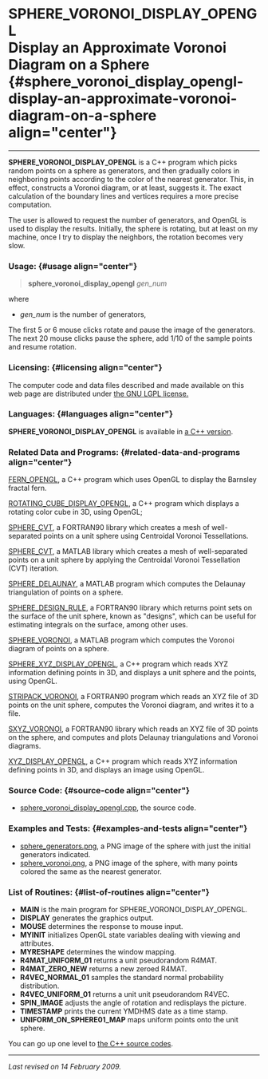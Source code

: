 SPHERE\_VORONOI\_DISPLAY\_OPENGL\
Display an Approximate Voronoi Diagram on a Sphere {#sphere_voronoi_display_opengl-display-an-approximate-voronoi-diagram-on-a-sphere align="center"}
==================================================

------------------------------------------------------------------------

**SPHERE\_VORONOI\_DISPLAY\_OPENGL** is a C++ program which picks random
points on a sphere as generators, and then gradually colors in
neighboring points according to the color of the nearest generator.
This, in effect, constructs a Voronoi diagram, or at least, suggests it.
The exact calculation of the boundary lines and vertices requires a more
precise computation.

The user is allowed to request the number of generators, and OpenGL is
used to display the results. Initially, the sphere is rotating, but at
least on my machine, once I try to display the neighbors, the rotation
becomes very slow.

### Usage: {#usage align="center"}

> **sphere\_voronoi\_display\_opengl** *gen\_num*

where

-   *gen\_num* is the number of generators,

The first 5 or 6 mouse clicks rotate and pause the image of the
generators. The next 20 mouse clicks pause the sphere, add 1/10 of the
sample points and resume rotation.

### Licensing: {#licensing align="center"}

The computer code and data files described and made available on this
web page are distributed under [the GNU LGPL
license.](../../txt/gnu_lgpl.txt)

### Languages: {#languages align="center"}

**SPHERE\_VORONOI\_DISPLAY\_OPENGL** is available in [a C++
version](../../cpp_src/sphere_voronoi_display_opengl/sphere_voronoi_display_opengl.html).

### Related Data and Programs: {#related-data-and-programs align="center"}

[FERN\_OPENGL](../../cpp_src/fern_opengl/fern_opengl.html), a C++
program which uses OpenGL to display the Barnsley fractal fern.

[ROTATING\_CUBE\_DISPLAY\_OPENGL](../../cpp_src/rotating_cube_display_opengl/rotating_cube_display_opengl.html),
a C++ program which displays a rotating color cube in 3D, using OpenGL;

[SPHERE\_CVT](../../f_src/sphere_cvt/sphere_cvt.html), a FORTRAN90
library which creates a mesh of well-separated points on a unit sphere
using Centroidal Voronoi Tessellations.

[SPHERE\_CVT](../../m_src/sphere_cvt/sphere_cvt.html), a MATLAB library
which creates a mesh of well-separated points on a unit sphere by
applying the Centroidal Voronoi Tessellation (CVT) iteration.

[SPHERE\_DELAUNAY](../../m_src/sphere_delaunay/sphere_delaunay.html), a
MATLAB program which computes the Delaunay triangulation of points on a
sphere.

[SPHERE\_DESIGN\_RULE](../../f_src/sphere_design_rule/sphere_design_rule.html),
a FORTRAN90 library which returns point sets on the surface of the unit
sphere, known as "designs", which can be useful for estimating integrals
on the surface, among other uses.

[SPHERE\_VORONOI](../../m_src/sphere_voronoi/sphere_voronoi.html), a
MATLAB program which computes the Voronoi diagram of points on a sphere.

[SPHERE\_XYZ\_DISPLAY\_OPENGL](../../cpp_src/sphere_xyz_display_opengl/sphere_xyz_display_opengl.html),
a C++ program which reads XYZ information defining points in 3D, and
displays a unit sphere and the points, using OpenGL.

[STRIPACK\_VORONOI](../../f_src/stripack_voronoi/stripack_voronoi.html),
a FORTRAN90 program which reads an XYZ file of 3D points on the unit
sphere, computes the Voronoi diagram, and writes it to a file.

[SXYZ\_VORONOI](../../f_src/sxyz_voronoi/sxyz_voronoi.html), a FORTRAN90
library which reads an XYZ file of 3D points on the sphere, and computes
and plots Delaunay triangulations and Voronoi diagrams.

[XYZ\_DISPLAY\_OPENGL](../../cpp_src/xyz_display_opengl/xyz_display_opengl.html),
a C++ program which reads XYZ information defining points in 3D, and
displays an image using OpenGL.

### Source Code: {#source-code align="center"}

-   [sphere\_voronoi\_display\_opengl.cpp](sphere_voronoi_display_opengl.cpp),
    the source code.

### Examples and Tests: {#examples-and-tests align="center"}

-   [sphere\_generators.png](sphere_generators.png), a PNG image of the
    sphere with just the initial generators indicated.
-   [sphere\_voronoi.png](sphere_voronoi.png), a PNG image of the
    sphere, with many points colored the same as the nearest generator.

### List of Routines: {#list-of-routines align="center"}

-   **MAIN** is the main program for SPHERE\_VORONOI\_DISPLAY\_OPENGL.
-   **DISPLAY** generates the graphics output.
-   **MOUSE** determines the response to mouse input.
-   **MYINIT** initializes OpenGL state variables dealing with viewing
    and attributes.
-   **MYRESHAPE** determines the window mapping.
-   **R4MAT\_UNIFORM\_01** returns a unit pseudorandom R4MAT.
-   **R4MAT\_ZERO\_NEW** returns a new zeroed R4MAT.
-   **R4VEC\_NORMAL\_01** samples the standard normal probability
    distribution.
-   **R4VEC\_UNIFORM\_01** returns a unit unit pseudorandom R4VEC.
-   **SPIN\_IMAGE** adjusts the angle of rotation and redisplays the
    picture.
-   **TIMESTAMP** prints the current YMDHMS date as a time stamp.
-   **UNIFORM\_ON\_SPHERE01\_MAP** maps uniform points onto the unit
    sphere.

You can go up one level to [the C++ source codes](../cpp_src.html).

------------------------------------------------------------------------

*Last revised on 14 February 2009.*
